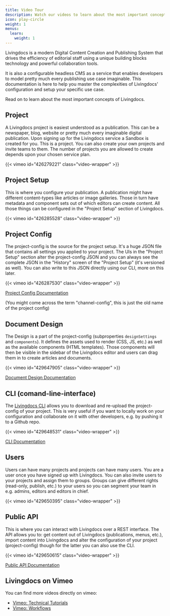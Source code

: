 ```yaml
---
title: Video Tour
description: Watch our videos to learn about the most important concepts in Livingdocs.
icon: play-circle
weight: 1
menus:
  learn:
    weight: 1
---
```


Livingdocs is a modern Digital Content Creation and Publishing System that drives the efficiency of editorial staff using a unique building blocks technology and powerful collaboration tools.

It is also a configurable headless CMS as a service that enables developers to model pretty much every publishing use case imaginable. This documentation is here to help you master the complexities of Livingdocs' configuration and setup your specific use case.

Read on to learn about the most important concepts of Livingdocs.


## Project

A Livingdocs project is easiest understood as a publication. This can be a newspaper, blog, website or pretty much every imaginable digital publication. Upon signing up for the Livingdocs service a Sandbox is created for you. This is a project. You can also create your own projects and invite teams to them. The number of projects you are allowed to create depends upon your chosen service plan.

{{< vimeo id="426279221" class="video-wrapper" >}}


## Project Setup

This is where you configure your publication. A publication might have different content-types like articles or image galleries. Those in turn have metadata and component sets out of which editors can create content. All those things can be configured in the "Project Setup" section of Livingdocs.

{{< vimeo id="426285528" class="video-wrapper" >}}


## Project Config

The project-config is the source for the project setup. It's a huge JSON file that contains all settings you applied to your project. The UIs in the "Project Setup" section alter the project-config JSON and you can always see the complete JSON in the "History" screen of the "Project Setup" (it's versioned as well). You can also write to this JSON directly using our CLI, more on this later.

{{< vimeo id="426287530" class="video-wrapper" >}}


[Project Config Documentation](/reference-docs/project-config)

(You might come across the term "channel-config", this is just the old name of the project config)

## Document Design

The Design is a part of the project-config \(subproperties `designSettings` and `components`\). It defines the assets used to render \(CSS, JS, etc.\) as well as the available components \(HTML templates\). Those components will then be visible in the sidebar of the Livingdocs editor and users can drag them in to create articles and documents.

{{< vimeo id="429647905" class="video-wrapper" >}}

[Document Design Documentation](/reference-docs/document/document-design)

## CLI \(comand-line-interface\)

The [Livingdocs CLI](https://github.com/livingdocsIO/livingdocs-cli) allows you to download and re-upload the project-config of your project. This is very useful if you want to locally work on your configuration and collaborate on it with other developers, e.g. by pushing it to a Github repo.

{{< vimeo id="429648531" class="video-wrapper" >}}

[CLI Documentation](/reference-docs/cli-sdk)

## Users

Users can have many projects and projects can have many users. You are a user once you have signed up with Livingdocs. You can also invite users to your projects and assign them to groups. Groups can give different rights \(read-only, publish, etc.\) to your users so you can segment your team in e.g. admins, editors and editors in chief.

{{< vimeo id="429650395" class="video-wrapper" >}}

## Public API

This is where you can interact with Livingdocs over a REST interface. The API allows you to: get content out of Livingdocs \(publications, menus, etc.\), import content into Livingdocs and alter the configuration of your project \(project-config\) though for the latter you can also use the CLI.

{{< vimeo id="429650615" class="video-wrapper" >}}

[Public API Documentation](/reference-docs/public-api)

## Livingdocs on Vimeo

You can find more videos directly on vimeo:
- [Vimeo: Technical Tutorials](https://vimeo.com/showcase/5875797)
- [Vimeo: Workflows](https://vimeo.com/showcase/7538934)
